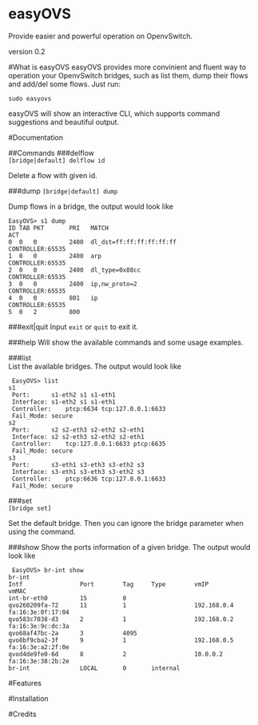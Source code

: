 easyOVS
=======

Provide easier and powerful operation on OpenvSwitch.

version 0.2

#What is easyOVS
easyOVS provides more convinient and fluent way to operation your OpenvSwitch bridges, such as list them, dump their flows and add/del some flows.
Just run:

`sudo easyovs`

easyOVS will show an interactive CLI, which supports command suggestions and beautiful output.
  
#Documentation

##Commands
###delflow  
`[bridge|default] delflow id`

Delete a flow with given id.

###dump
`[bridge|default] dump`

Dump flows in a bridge, the  output would look like

```
EasyOVS> s1 dump
ID TAB PKT       PRI   MATCH                                                       ACT                 
0  0   0         2400  dl_dst=ff:ff:ff:ff:ff:ff                                    CONTROLLER:65535    
1  0   0         2400  arp                                                         CONTROLLER:65535    
2  0   0         2400  dl_type=0x88cc                                              CONTROLLER:65535    
3  0   0         2400  ip,nw_proto=2                                               CONTROLLER:65535    
4  0   0         801   ip                                                          CONTROLLER:65535    
5  0   2         800                
```

###exit|quit
Input `exit` or `quit` to exit it.

###help
Will show the available commands and some usage examples.

###list  
List the available bridges. The output would look like
```
 EasyOVS> list
s1
 Port:		s1-eth2 s1 s1-eth1
 Interface:	s1-eth2 s1 s1-eth1
 Controller:	ptcp:6634 tcp:127.0.0.1:6633
 Fail_Mode:	secure
s2
 Port:		s2 s2-eth3 s2-eth2 s2-eth1
 Interface:	s2 s2-eth3 s2-eth2 s2-eth1
 Controller:	tcp:127.0.0.1:6633 ptcp:6635
 Fail_Mode:	secure
s3
 Port:		s3-eth1 s3-eth3 s3-eth2 s3
 Interface:	s3-eth1 s3-eth3 s3-eth2 s3
 Controller:	ptcp:6636 tcp:127.0.0.1:6633
 Fail_Mode:	secure

``` 

###set  
`[bridge set]`

Set the default bridge. Then you can ignore the bridge parameter when using the command.

###show
Show the ports information of a given bridge. The output would look like
```
 EasyOVS> br-int show
br-int
Intf                Port        Tag     Type        vmIP            vmMAC                   
int-br-eth0         15          0                                                           
qvo260209fa-72      11          1                   192.168.0.4     fa:16:3e:0f:17:04       
qvo583c7038-d3      2           1                   192.168.0.2     fa:16:3e:9c:dc:3a       
qvo68af47bc-2a      3           4095                                                        
qvo8bf9cba2-3f      9           1                   192.168.0.5     fa:16:3e:a2:2f:0e       
qvod4de9fe0-6d      8           2                   10.0.0.2        fa:16:3e:38:2b:2e       
br-int              LOCAL       0       internal                          
```

#Features

#Installation

#Credits